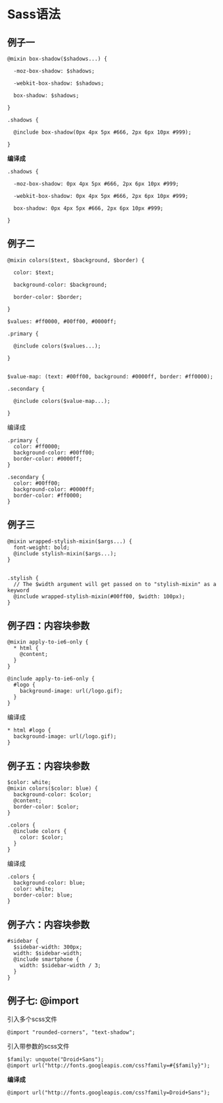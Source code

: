 # Sass语法


## **例子一** 

```
@mixin box-shadow($shadows...) {

  -moz-box-shadow: $shadows;

  -webkit-box-shadow: $shadows;

  box-shadow: $shadows;

}

.shadows {

  @include box-shadow(0px 4px 5px #666, 2px 6px 10px #999);

}
```

**编译成**

```
.shadows {

  -moz-box-shadow: 0px 4px 5px #666, 2px 6px 10px #999;

  -webkit-box-shadow: 0px 4px 5px #666, 2px 6px 10px #999;

  box-shadow: 0px 4px 5px #666, 2px 6px 10px #999;

}
```



## **例子二** 

```
@mixin colors($text, $background, $border) {

  color: $text;

  background-color: $background;

  border-color: $border;

}

$values: #ff0000, #00ff00, #0000ff;

.primary {

  @include colors($values...);

}


$value-map: (text: #00ff00, background: #0000ff, border: #ff0000);

.secondary {

  @include colors($value-map...);

}
```

编译成

```
.primary {
  color: #ff0000;
  background-color: #00ff00;
  border-color: #0000ff;
}

.secondary {
  color: #00ff00;
  background-color: #0000ff;
  border-color: #ff0000;
}
```

## **例子三**

```
@mixin wrapped-stylish-mixin($args...) {
  font-weight: bold;  
  @include stylish-mixin($args...);  
}


.stylish {
  // The $width argument will get passed on to "stylish-mixin" as a keyword
  @include wrapped-stylish-mixin(#00ff00, $width: 100px);
}
```

## **例子四：内容块参数**

```
@mixin apply-to-ie6-only {
  * html {
    @content;
  }
}

@include apply-to-ie6-only {
  #logo {
    background-image: url(/logo.gif);
  }
}
```
编译成

```
* html #logo {
  background-image: url(/logo.gif);
}
```

## **例子五：内容块参数**

```
$color: white;
@mixin colors($color: blue) {
  background-color: $color;
  @content;
  border-color: $color;
}

.colors {
  @include colors {
    color: $color;
  }
}
```

编译成



```
.colors {
  background-color: blue;
  color: white;
  border-color: blue;
}
```

## **例子六：内容块参数**

```
#sidebar {
  $sidebar-width: 300px;
  width: $sidebar-width;
  @include smartphone {
    width: $sidebar-width / 3;
  }
}
```



## **例子七: @import**

引入多个scss文件

    @import "rounded-corners", "text-shadow";

引入带参数的scss文件

```
$family: unquote("Droid+Sans");
@import url("http://fonts.googleapis.com/css?family=#{$family}");
```
**编译成**

```
@import url("http://fonts.googleapis.com/css?family=Droid+Sans");
```




